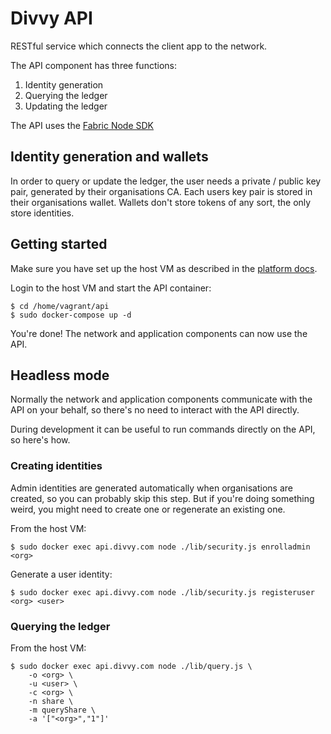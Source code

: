 # Divvy API

RESTful service which connects the client app to the network.

The API component has three functions:

1. Identity generation
2. Querying the ledger
3. Updating the ledger

The API uses the
[Fabric Node SDK](https://hyperledger.github.io/fabric-sdk-node/release-1.4/index.html)

## Identity generation and wallets

In order to query or update the ledger, the user needs a private / public
key pair, generated by their organisations CA. Each users key pair is
stored in their organisations wallet. Wallets don't store tokens
of any sort, the only store identities.

## Getting started

Make sure you have set up the host VM as described in the
[platform docs](https://github.com/trinsiclabs/divvy).

Login to the host VM and start the API container:

```
$ cd /home/vagrant/api
$ sudo docker-compose up -d
```

You're done! The network and application components can now use the API.

## Headless mode

Normally the network and application components communicate with the API on
your behalf, so there's no need to interact with the API directly.

During development it can be useful to run commands directly on the API,
so here's how.

### Creating identities

Admin identities are generated automatically when organisations are created,
so you can probably skip this step. But if you're doing something weird, you
might need to create one or regenerate an existing one.

From the host VM:

```
$ sudo docker exec api.divvy.com node ./lib/security.js enrolladmin <org>
```

Generate a user identity:

```
$ sudo docker exec api.divvy.com node ./lib/security.js registeruser <org> <user>
```

### Querying the ledger

From the host VM:

```
$ sudo docker exec api.divvy.com node ./lib/query.js \
    -o <org> \
    -u <user> \
    -c <org> \
    -n share \
    -m queryShare \
    -a '["<org>","1"]'
```
